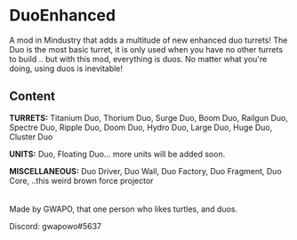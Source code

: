 # DuoEnhanced
A mod in Mindustry that adds a multitude of new enhanced duo turrets! The Duo is the most basic turret, it is only used when you have no other turrets to build .. but with this mod, everything is duos. No matter what you're doing, using duos is inevitable!  <br>

## Content

<b>TURRETS:</b> Titanium Duo, Thorium Duo, Surge Duo, Boom Duo, Railgun Duo, Spectre Duo, Ripple Duo, Doom Duo, Hydro Duo, Large Duo, Huge Duo, Cluster Duo

<b>UNITS:</b> Duo, Floating Duo... more units will be added soon.

<b>MISCELLANEOUS:</b> Duo Driver, Duo Wall, Duo Factory, Duo Fragment, Duo Core, ..this weird brown force projector <br> <br> <br> 
Made by GWAPO, that one person who likes turtles, and duos.

Discord: gwapowo#5637
